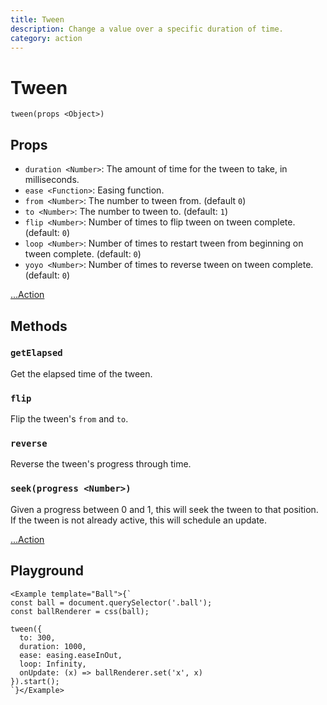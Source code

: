 ```yaml
---
title: Tween
description: Change a value over a specific duration of time.
category: action
---
```


# Tween

`tween(props <Object>)`

## Props

- `duration <Number>`: The amount of time for the tween to take, in milliseconds.
- `ease <Function>`: Easing function.
- `from <Number>`: The number to tween from. (default `0`)
- `to <Number>`: The number to tween to. (default: `1`)
- `flip <Number>`: Number of times to flip tween on tween complete. (default: `0`)
- `loop <Number>`: Number of times to restart tween from beginning on tween complete. (default: `0`)
- `yoyo <Number>`: Number of times to reverse tween on tween complete. (default: `0`)

[...Action](/api/action)

## Methods

### `getElapsed`
Get the elapsed time of the tween.

### `flip`
Flip the tween's `from` and `to`.

### `reverse`
Reverse the tween's progress through time.

### `seek(progress <Number>)`
Given a progress between 0 and 1, this will seek the tween to that position. If the tween is not already active, this will schedule an update.

[...Action](/api/action)

## Playground

```marksy
<Example template="Ball">{`
const ball = document.querySelector('.ball');
const ballRenderer = css(ball);

tween({
  to: 300,
  duration: 1000,
  ease: easing.easeInOut,
  loop: Infinity,
  onUpdate: (x) => ballRenderer.set('x', x)
}).start();
`}</Example>
```
